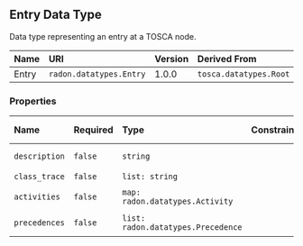 ## Entry Data Type

Data type representing an entry at a TOSCA node.

| Name | URI | Version | Derived From |
|:---- |:--- |:------- |:------------ |
| Entry | `radon.datatypes.Entry` | 1.0.0 | `tosca.datatypes.Root` |

### Properties

| Name | Required | Type | Constraint | Default Value | Description |
|:---- |:-------- |:---- |:---------- |:------------- |:----------- |
| `description` | `false` | `string` |   |   | Entry description |
| `class_trace` | `false` | `list: string` |   |   | Class trace |
| `activities` | `false` | `map: radon.datatypes.Activity` |   |   | Map of activities |
| `precedences` | `false` | `list: radon.datatypes.Precedence` |   |   | List of precedences |
